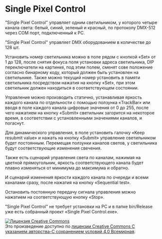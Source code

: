 # Single Pixel Control
<p>"Single Pixel Control" управляет одним светильником, у которого четыре канала света: белый, синий, зеленый и красный, по протоколу DMX-512 через COM порт, подключенный к PC. </p>
<p>"Single Pixel Control" управляет DMX оборудованием в количестве до 128 шт. </p>
<p>Установить номер светильника можно в поле рядом с кнопкой «Set» от 1 до 128, после снятия фокуса поля установки адреса светильника, DIP переключатели на картинке, под этим полем, сменят сове положение согласно бинарному коду, который должен быть установлен на светильнике. Также можно текущий номер установить в памяти светильника посредством нажатия на кнопку «Set», при этом светильник должен находиться в соответствующем состоянии. </p>
<p>Управление можно производить статично, устанавливая яркость каждого канала по отдельности с помощью ползунка «TrackBar» или вводя в поле каждого канала цифровые значения от 0 до 255, после чего нажатием на кнопку «Submit» светильник загорится на некоторое время, в соответствии с установленными значениями каналов, и погаснут. </p>
<p>Для динамического управления, в поле установить галочку «Keep resubmit value» и нажать на кнопку «Submit» управление светильником будет постоянным. Перемещая ползунки каналов светов, у светильника будут соответствующие изменения свечения. </p>
<p>Также есть сценарий управления света по каналам, нажимая на цветной прямоугольник, яркость соответствующего канала будет плавно изменяться от минимума до максимума и обратно. </p>
<p>И сценарий изменения яркости каждого канала по очереди и всеми каналами сразу, после нажатия на кнопку «Sequential test». </p>
<p>Остановить постоянную передачу сигнала управления можно нажатием на соответствующую кнопку «Stop». </p>
<p>"Single Pixel Control" не требует установки на PC и в папке bin/Release уже есть собранный проект «Single Pixel Control.exe». </p>

<a rel="license" href="http://creativecommons.org/licenses/by-sa/4.0/"><img alt="Лицензия Creative Commons" style="border-width:0" src="https://i.creativecommons.org/l/by-sa/4.0/88x31.png" /></a><br />Это произведение доступно по <a rel="license" href="http://creativecommons.org/licenses/by-sa/4.0/">лицензии Creative Commons С указанием авторства-С сохранением условий 4.0 Всемирная</a>.
